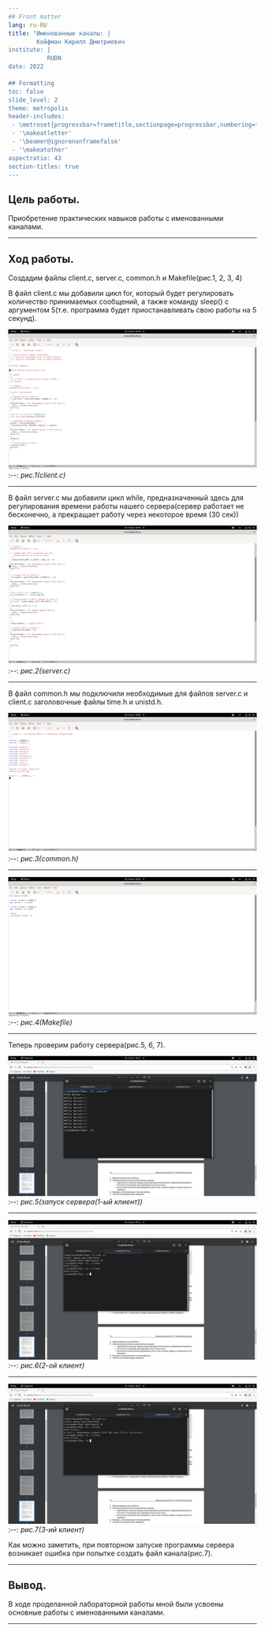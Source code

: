 ```yaml
---
## Front matter
lang: ru-RU
title: "Именованные каналы: |
        Койфман Кирилл Дмитриевич
institute: |
           RUDN
date: 2022

## Formatting
toc: false
slide_level: 2
theme: metropolis
header-includes: 
 - \metroset{progressbar=frametitle,sectionpage=progressbar,numbering=fraction}
 - '\makeatletter'
 - '\beamer@ignorenonframefalse'
 - '\makeatother'
aspectratio: 43
section-titles: true
---
```

## Цель работы.
Приобретение практических навыков работы с именованными каналами.

---
## Ход работы.
Создадим файлы client.c, server.c, common.h и Makefile(рис.1, 2, 3, 4)

В файл client.c мы добавили цикл for, который будет регулировать количество принимаемых сообщений, а также команду sleep() с аргументом 5(т.е. программа будет приостанавливать свою работы на 5 секунд).

![pic](https://raw.githubusercontent.com/KirillKoifman/study_2021-2022_os-intro/master/LABS/LAB-14/Screenshots/1.png)
:--:
*рис.1(client.c)*

---

В файл server.c мы добавили цикл while, предназначенный здесь для регулирования времени работы нашего сервера(сервер работает не бесконечно, а прекращает работу через некоторое время (30 сек))

![pic](https://raw.githubusercontent.com/KirillKoifman/study_2021-2022_os-intro/master/LABS/LAB-14/Screenshots/2.png)
:--:
*рис.2(server.c)*

---

В файл common.h мы подключили необходимые для файлов server.c и client.c заголовочные файлы time.h и unistd.h.

![pic](https://raw.githubusercontent.com/KirillKoifman/study_2021-2022_os-intro/master/LABS/LAB-14/Screenshots/3.png)
:--:
*рис.3(common.h)*

---

![pic](https://raw.githubusercontent.com/KirillKoifman/study_2021-2022_os-intro/master/LABS/LAB-14/Screenshots/4.png)
:--:
*рис.4(Makefile)*

---
Теперь проверим работу сервера(рис.5, 6, 7).

![pic](https://raw.githubusercontent.com/KirillKoifman/study_2021-2022_os-intro/master/LABS/LAB-14/Screenshots/5.png)
:--:
*рис.5(запуск сервера(1-ый клиент))*

---

![pic](https://raw.githubusercontent.com/KirillKoifman/study_2021-2022_os-intro/master/LABS/LAB-14/Screenshots/6.png)
:--:
*рис.6(2-ой клиент)*

---

![pic](https://raw.githubusercontent.com/KirillKoifman/study_2021-2022_os-intro/master/LABS/LAB-14/Screenshots/7.png)
:--:
*рис.7(3-ий клиент)*

Как можно заметить, при повторном запуске программы сервера возникает ошибка при попытке создать файл канала(рис.7).

---
## Вывод.
В ходе проделанной лабораторной работы мной были усвоены основные работы с именованными каналами.

---